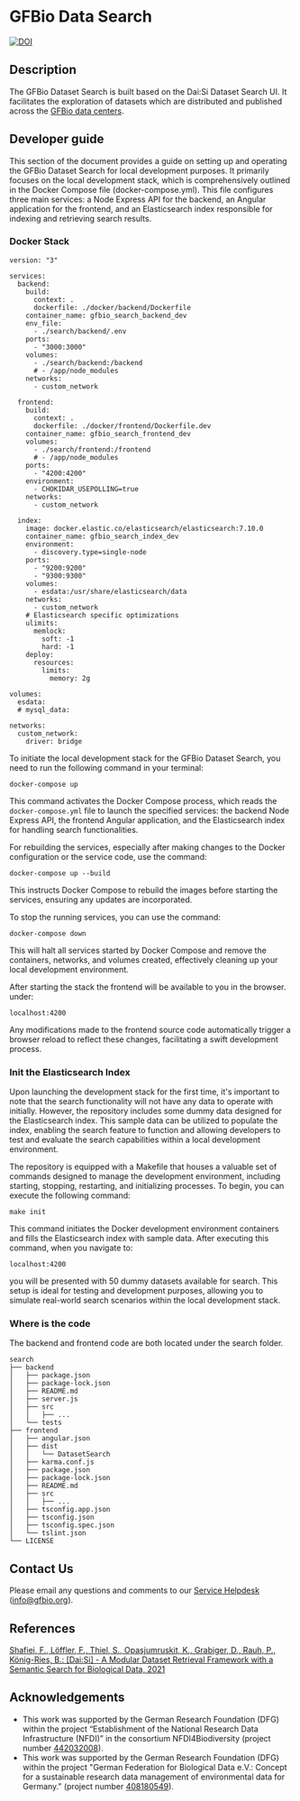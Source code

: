 # GFBio Data Search #

[![DOI](https://zenodo.org/badge/DOI/10.5281/zenodo.8308204.svg)](https://doi.org/10.5281/zenodo.8308204)

## Description

The GFBio Dataset Search is built based on the Dai:Si Dataset Search UI. It
facilitates the exploration of datasets which are distributed and published
across the [GFBio data centers](https://gfbio.org/data-centers/). 

## Developer guide 

This section of the document provides a guide on setting up and operating the
GFBio Dataset Search for local development purposes. It primarily focuses on
the local development stack, which is comprehensively outlined in the Docker
Compose file (docker-compose.yml). This file configures three main services: a
Node Express API for the backend, an Angular application for the frontend, and
an Elasticsearch index responsible for indexing and retrieving search results.

### Docker Stack

```
version: "3"

services:
  backend:
    build:
      context: .
      dockerfile: ./docker/backend/Dockerfile
    container_name: gfbio_search_backend_dev
    env_file:
      - ./search/backend/.env
    ports:
      - "3000:3000"
    volumes:
      - ./search/backend:/backend
      # - /app/node_modules
    networks:
      - custom_network

  frontend:
    build:
      context: .
      dockerfile: ./docker/frontend/Dockerfile.dev
    container_name: gfbio_search_frontend_dev
    volumes:
      - ./search/frontend:/frontend
      # - /app/node_modules
    ports:
      - "4200:4200"
    environment:
      - CHOKIDAR_USEPOLLING=true
    networks:
      - custom_network

  index:
    image: docker.elastic.co/elasticsearch/elasticsearch:7.10.0
    container_name: gfbio_search_index_dev
    environment:
      - discovery.type=single-node
    ports:
      - "9200:9200"
      - "9300:9300"
    volumes:
      - esdata:/usr/share/elasticsearch/data
    networks:
      - custom_network
    # Elasticsearch specific optimizations
    ulimits:
      memlock:
        soft: -1
        hard: -1
    deploy:
      resources:
        limits:
          memory: 2g
          
volumes:
  esdata:
  # mysql_data:

networks:
  custom_network:
    driver: bridge
```

To initiate the local development stack for the GFBio Dataset Search, you need
to run the following command in your terminal:

```
docker-compose up
```

This command activates the Docker Compose process, which reads the
`docker-compose.yml` file to launch the specified services: the backend Node
Express API, the frontend Angular application, and the Elasticsearch index for
handling search functionalities.

For rebuilding the services, especially after making changes to the Docker
configuration or the service code, use the command:

```
docker-compose up --build
```

This instructs Docker Compose to rebuild the images before starting the
services, ensuring any updates are incorporated.

To stop the running services, you can use the command:

```
docker-compose down
```

This will halt all services started by Docker Compose and remove the
containers, networks, and volumes created, effectively cleaning up your local
development environment.

After starting the stack the frontend will be available to you in the browser.
under:

```
localhost:4200
```

Any modifications made to the frontend source code automatically trigger a
browser reload to reflect these changes, facilitating a swift development
process. 

### Init the Elasticsearch Index

Upon launching the development stack for the first time, it's important to note
that the search functionality will not have any data to operate with initially.
However, the repository includes some dummy data designed for the Elasticsearch
index. This sample data can be utilized to populate the index, enabling the
search feature to function and allowing developers to test and evaluate the
search capabilities within a local development environment.

The repository is equipped with a Makefile that houses a
valuable set of commands designed to manage the development
environment, including starting, stopping, restarting, and
initializing processes. To begin, you can execute the
following command:


```
make init
```

This command initiates the Docker development environment
containers and fills the Elasticsearch index with sample
data. After executing this command, when you navigate to:


```
localhost:4200 
```

you will be presented with 50 dummy datasets available for search. This setup is ideal for testing and development purposes, allowing you to simulate real-world search scenarios within the local development stack.


### Where is the code


The backend and frontend code are both located under the search folder.  

```
search
├── backend
│   ├── package.json
│   ├── package-lock.json
│   ├── README.md
│   ├── server.js
│   ├── src
│   │   ├── ... 
│   └── tests
├── frontend
│   ├── angular.json
│   ├── dist
│   │   └── DatasetSearch
│   ├── karma.conf.js
│   ├── package.json
│   ├── package-lock.json
│   ├── README.md
│   ├── src
│   │   ├── ... 
│   ├── tsconfig.app.json
│   ├── tsconfig.json
│   ├── tsconfig.spec.json
│   └── tslint.json
└── LICENSE
```

## Contact Us

Please email any questions and comments to our [Service
Helpdesk](mailto:info@gfbio.org) (<info@gfbio.org>).

## References

<a name="ref1"></a>[Shafiei, F., Löffler, F., Thiel, S., Opasjumruskit, K.,
Grabiger, D., Rauh, P., König-Ries, B.: [Dai:Si] - A Modular Dataset Retrieval
Framework with a Semantic Search for Biological Data,
2021](https://api.semanticscholar.org/CorpusID:240005304)

## Acknowledgements

- This work was supported by the German Research Foundation (DFG) within the project “Establishment of the National Research Data Infrastructure (NFDI)” in the consortium NFDI4Biodiversity (project number [442032008](https://gepris.dfg.de/gepris/projekt/442032008)).
- This work was supported by the German Research Foundation (DFG) within the project "German Federation for Biological Data e.V.: Concept for a sustainable research data management of environmental data for Germany." (project number [408180549](https://gepris.dfg.de/gepris/projekt/408180549)).
